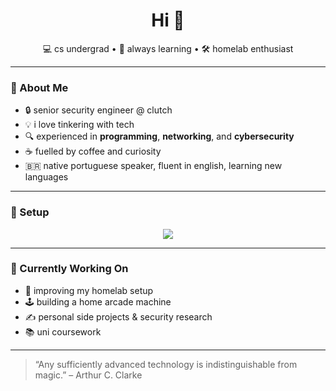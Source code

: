 <!-- README.md -->

<h1 align="center">Hi 👋</h1>
<p align="center">
  💻 cs undergrad • 🧠 always learning • 🛠️ homelab enthusiast
</p>

---

### 🧭 About Me

- 🔒 senior security engineer @ clutch
- 💡 i love tinkering with tech
- 🔍 experienced in **programming**, **networking**, and **cybersecurity**
- ☕ fuelled by coffee and curiosity
- 🇧🇷 native portuguese speaker, fluent in english, learning new languages

---

### 🧰 Setup

<p align="center">
  <img src="https://skillicons.dev/icons?i=apple,neovim,bash,nodejs,ts,go,c" />
</p>

---

### 🎯 Currently Working On

- 🔧 improving my homelab setup
- 🕹️ building a home arcade machine
- ✍️ personal side projects & security research
- 📚 uni coursework

---

> “Any sufficiently advanced technology is indistinguishable from magic.” – Arthur C. Clarke

